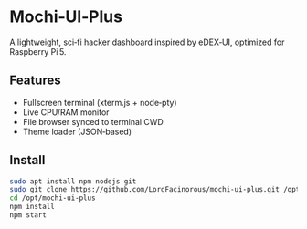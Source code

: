 # Mochi‑UI‑Plus

A lightweight, sci‑fi hacker dashboard inspired by eDEX‑UI, optimized for Raspberry Pi 5.

## Features
- Fullscreen terminal (xterm.js + node‑pty)
- Live CPU/RAM monitor
- File browser synced to terminal CWD
- Theme loader (JSON‑based)

## Install
```bash
sudo apt install npm nodejs git
sudo git clone https://github.com/LordFacinorous/mochi-ui-plus.git /opt/mochi-ui-plus
cd /opt/mochi-ui-plus
npm install
npm start
